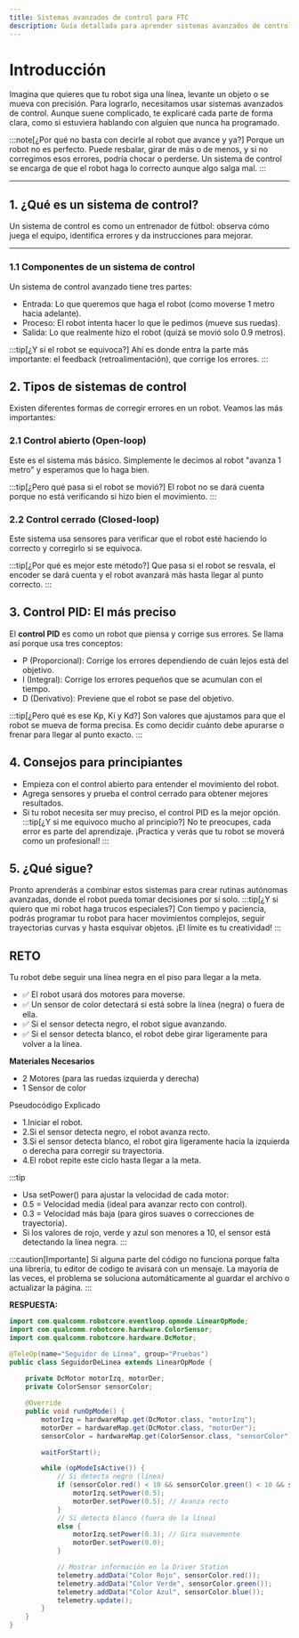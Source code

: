 ```yaml
---
title: Sistemas avanzados de control para FTC
description: Guía detallada para aprender sistemas avanzados de control desde cero, explicada de forma clara para principiantes.
---
```


# Introducción

Imagina que quieres que tu robot siga una línea, levante un objeto o se mueva con precisión. Para lograrlo, necesitamos usar sistemas avanzados de control. Aunque suene complicado, te explicaré cada parte de forma clara, como si estuviera hablando con alguien que nunca ha programado.

:::note[¿Por qué no basta con decirle al robot que avance y ya?]
Porque un robot no es perfecto. Puede resbalar,
 girar de más o de menos, y si no corregimos esos errores, podría chocar o perderse. Un sistema de control se encarga de que el robot haga lo correcto aunque algo salga mal.
:::


---
## 1. ¿Qué es un sistema de control?

Un sistema de control es como un entrenador de fútbol: observa cómo juega el equipo, identifica errores y da instrucciones para mejorar.

---

### 1.1 Componentes de un sistema de control

Un sistema de control avanzado tiene tres partes:
- Entrada: Lo que queremos que haga el robot (como moverse 1 metro hacia adelante).
- Proceso: El robot intenta hacer lo que le pedimos (mueve sus ruedas).
- Salida: Lo que realmente hizo el robot (quizá se movió solo 0.9 metros).

:::tip[¿Y si el robot se equivoca?]
Ahí es donde entra la parte más importante: el feedback (retroalimentación), que corrige los errores.
:::

## 2. Tipos de sistemas de control
Existen diferentes formas de corregir errores en un robot. Veamos las más importantes:

### 2.1 Control abierto (Open-loop)
Este es el sistema más básico. Simplemente le decimos al robot "avanza 1 metro" y esperamos que lo haga bien.

:::tip[¿Pero qué pasa si el robot se movió?]
El robot no se dará cuenta porque no está verificando si hizo bien el movimiento.
:::

### 2.2 Control cerrado (Closed-loop)

Este sistema usa sensores para verificar que el robot esté haciendo lo correcto y corregirlo si se equivoca.

:::tip[¿Por qué es mejor este método?]
Que pasa si el robot se resvala, el encoder se dará cuenta y el robot avanzará más hasta llegar al punto correcto.
:::

## 3. Control PID: El más preciso
El **control PID** es como un robot que piensa y corrige sus errores. Se llama así porque usa tres conceptos:
- P (Proporcional): Corrige los errores dependiendo de cuán lejos está del objetivo.
- I (Integral): Corrige los errores pequeños que se acumulan con el tiempo.
- D (Derivativo): Previene que el robot se pase del objetivo.

:::tip[¿Pero qué es ese Kp, Ki y Kd?]
Son valores que ajustamos para que el robot se mueva de forma precisa. Es como decidir cuánto debe apurarse o frenar para llegar al punto exacto.
:::

## 4. Consejos para principiantes
- Empieza con el control abierto para entender el movimiento del robot.
- Agrega sensores y prueba el control cerrado para obtener mejores resultados.
- Si tu robot necesita ser muy preciso, el control PID es la mejor opción.
:::tip[¿Y si me equivoco mucho al principio?]
No te preocupes, cada error es parte del aprendizaje. ¡Practica y verás que tu robot se moverá como un profesional!
:::

## 5. ¿Qué sigue?
Pronto aprenderás a combinar estos sistemas para crear rutinas autónomas avanzadas, donde el robot pueda tomar decisiones por sí solo.
:::tip[¿Y si quiero que mi robot haga trucos especiales?]
Con tiempo y paciencia, podrás programar tu robot para hacer movimientos complejos, seguir trayectorias curvas y hasta esquivar objetos. ¡El límite es tu creatividad!
:::

## RETO
Tu robot debe seguir una línea negra en el piso para llegar a la meta.

- ✅ El robot usará dos motores para moverse.
- ✅ Un sensor de color detectará si está sobre la línea (negra) o fuera de ella.
- ✅ Si el sensor detecta negro, el robot sigue avanzando.
- ✅ Si el sensor detecta blanco, el robot debe girar ligeramente para volver a la línea.

**Materiales Necesarios**
- 2 Motores (para las ruedas izquierda y derecha)
- 1 Sensor de color

Pseudocódigo Explicado
- 1.Iniciar el robot.
- 2.Si el sensor detecta negro, el robot avanza recto.
- 3.Si el sensor detecta blanco, el robot gira ligeramente hacia la izquierda o derecha para corregir su trayectoria.
- 4.El robot repite este ciclo hasta llegar a la meta.

:::tip
- Usa setPower() para ajustar la velocidad de cada motor:
- 0.5 = Velocidad media (ideal para avanzar recto con control).
- 0.3 = Velocidad más baja (para giros suaves o correcciones de trayectoria).
- Si los valores de rojo, verde y azul son menores a 10, el sensor está detectando la línea negra.
:::

:::caution[Importante]
Si alguna parte del código no funciona porque falta una librería, tu editor de codigo te avisará con un mensaje. La mayoría de las veces, el problema se soluciona automáticamente al guardar el archivo o actualizar la página.
:::

**RESPUESTA:**
```java
import com.qualcomm.robotcore.eventloop.opmode.LinearOpMode;
import com.qualcomm.robotcore.hardware.ColorSensor;
import com.qualcomm.robotcore.hardware.DcMotor;

@TeleOp(name="Seguidor de Línea", group="Pruebas")
public class SeguidorDeLinea extends LinearOpMode {
    
    private DcMotor motorIzq, motorDer;
    private ColorSensor sensorColor;

    @Override
    public void runOpMode() {
        motorIzq = hardwareMap.get(DcMotor.class, "motorIzq");
        motorDer = hardwareMap.get(DcMotor.class, "motorDer");
        sensorColor = hardwareMap.get(ColorSensor.class, "sensorColor");

        waitForStart();

        while (opModeIsActive()) {
            // Si detecta negro (línea)
            if (sensorColor.red() < 10 && sensorColor.green() < 10 && sensorColor.blue() < 10) {
                motorIzq.setPower(0.5);
                motorDer.setPower(0.5); // Avanza recto
            } 
            // Si detecta blanco (fuera de la línea)
            else {
                motorIzq.setPower(0.3); // Gira suavemente
                motorDer.setPower(0.0);
            }

            // Mostrar información en la Driver Station
            telemetry.addData("Color Rojo", sensorColor.red());
            telemetry.addData("Color Verde", sensorColor.green());
            telemetry.addData("Color Azul", sensorColor.blue());
            telemetry.update();
        }
    }
}
```